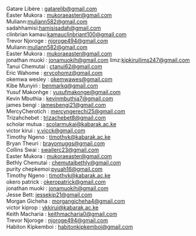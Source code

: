 Gatare Libère : gatarelib@gmail.com     
Easter Mukora : mukoraeaster@gmail.com   
Muliann:muliann582@gmail.com   
sadahhamisi:hamisisadah@gmail.com   
clinbrian kamau:kamauclinbriant100@gmail.com      
Trevor Njoroge : njoroge494@gmail.com  
Muliann:muliann582@gmail.com      
Easter Mukora : mukoraeaster@gmail.com  
jonathan muoki : jonamuokih@gmail.com
limz:kipkiruilims247@gmail.com   
Tanui Chemutai : ctanui62@gmail.com      
Eric Wahome : erycohomz@gmail.com     
okemwa wesley : okemwawes@gmail.com   
Kibe Munyiri : benmarkq@gmail.com   
Yusuf Makonhge : yusufmakonge@gmail.com   
Kevin Mbuthia : kevinmbuthia7@gmail.com   
james bengi : jamesbengi21@gmail.com   
MercyCherotich : mercyngerechi25@gmail.com   
Trizahchebet : trizachebet8@gmail.com   
scholar mutua : scolarmukai@kabarak.ac.ke   
victor kirui : v.vicck@gmail.com   
Timothy Ngeno : timothyk@kabarak.ac.ke   
Bryan Theuri : brayomuggs@gmail.com   
Collins Swai : swailerc23@gmail.com   
Easter Mukora : mukoraeaster@gmail.com   
Bethly Chemutai : chemutaibethly@gmail.com   
purity chepkemoi:pyuah16@gmail.com   
Timothy Ngeno : timothyk@kabarak.ac.ke   
okero patrick : okeropatrick@gmail.com    
jonathan muoki : jonamuokih@gmail.com   
Jesse Bett: jessekip21@gmail.com     
Morgan Gicheha : morgangicheha4@gmail.com   
victor kiprop : vkkirui@kabarak.ac.ke   
Keith Macharia : keithmacharia0@gmail.com   
Trevor Njoroge : njoroge494@gmail.com   
Habiton Kipkemboi : habitonkipkemboi@gmail.com   
